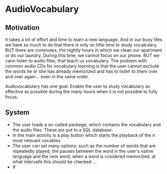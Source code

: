 # AudioVocabulary

## Motivation
It takes a lot of effort and time to learn a new language.
And in our busy lifes we have so much to do that there is only so little time to study vocabulary.
BUT there are commutes, the nightly hours in which we clean our apartment or do our laundry.
During this time, we cannot focus on our phone.
BUT we cann listen to audio files, that teach us vocabulary.
The problem with common audio CDs for vocabulary learning is that the user cannot exclude the words he or she has already memorized and has to listen to them over and over again... even in the same order.

Audiovocabulary has one goal:
Enable the user to study vocabulary as effective as possible during the many hours when it is not possible to fully focus.

## System

- The user loads a so-called packege, which contains the vocabulary and the audio files. These are put to a SQL database.
- In the main activity is a play button which starts the playback of the n most relevant vocables.
- The user can set many options, such as the number of words that are repeatedly played, the pauses between the word in the user's native language and the new word, when a word is cosidered memorized, at what intervalls this should be checked ...
- If
